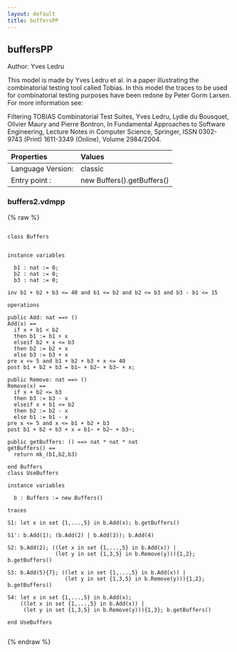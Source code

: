 ```yaml
---
layout: default
title: buffersPP
---
```


## buffersPP
Author: Yves Ledru


This model is made by Yves Ledru et al. in a paper illustrating the
combinatorial testing tool called Tobias. In this model the traces to
be used for combinatorial testing purposes have been redone by Peter 
Gorm Larsen. For more information see:

Filtering TOBIAS Combinatorial Test Suites, Yves Ledru, Lydie du 
Bousquet, Olivier Maury and Pierre Bontron, In Fundamental 
Approaches to Software Engineering, Lecture Notes in Computer Science, 
Springer, ISSN 0302-9743 (Print) 1611-3349 (Online), Volume 2984/2004. 
 

| Properties | Values          |
| :------------ | :---------- |
|Language Version:| classic|
|Entry point     :| new Buffers().getBuffers()|


### buffers2.vdmpp

{% raw %}
~~~
              
class Buffers


instance variables

  b1 : nat := 0;
  b2 : nat := 0;
  b3 : nat := 0;

inv b1 + b2 + b3 <= 40 and b1 <= b2 and b2 <= b3 and b3 - b1 <= 15

operations

public Add: nat ==> ()
Add(x) ==
  if x + b1 < b2
  then b1 := b1 + x
  elseif b2 + x <= b3
  then b2 := b2 + x
  else b3 := b3 + x
pre x <= 5 and b1 + b2 + b3 + x <= 40
post b1 + b2 + b3 = b1~ + b2~ + b3~ + x;

public Remove: nat ==> ()
Remove(x) ==
  if x + b2 <= b3 
  then b3 := b3 - x
  elseif x + b1 <= b2
  then b2 := b2 - x
  else b1 := b1 - x
pre x <= 5 and x <= b1 + b2 + b3
post b1 + b2 + b3 + x = b1~ + b2~ + b3~;

public getBuffers: () ==> nat * nat * nat
getBuffers() ==
  return mk_(b1,b2,b3)

end Buffers
class UseBuffers

instance variables

  b : Buffers := new Buffers()

traces

S1: let x in set {1,...,5} in b.Add(x); b.getBuffers()

S1': b.Add(1); (b.Add(2) | b.Add(3)); b.Add(4)

S2: b.Add(2); ((let x in set {1,...,5} in b.Add(x)) |
               (let y in set {1,3,5} in b.Remove(y))){1,2}; b.getBuffers()

S3: b.Add(5){7}; ((let x in set {1,...,5} in b.Add(x)) |
                  (let y in set {1,3,5} in b.Remove(y))){1,2}; b.getBuffers()

S4: let x in set {1,...,5} in b.Add(x); 
    ((let x in set {1,...,5} in b.Add(x)) |
     (let y in set {1,3,5} in b.Remove(y))){1,3}; b.getBuffers()

end UseBuffers
            
~~~
{% endraw %}


